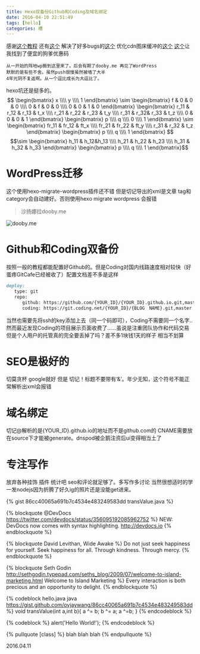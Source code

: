 ```yaml
---
title: Hexo双备份Github和Coding及域名绑定
date: 2016-04-10 22:51:49
tags: [hello]
categories: 槽
---
```

感谢[这个教程](http://zipperary.com/2013/05/28/hexo-guide-2/)
还有[这个](http://ibruce.info/2013/11/22/hexo-your-blog/?utm_source=tuicool)
解决了好多bugs的[这个](http://www.jianshu.com/p/35e197cb1273)
优化cdn图床缓冲的[这个](http://lukang.me/2015/optimization-of-hexo-2.html)
[这个](http://www.dute.me/)让我找到了便宜的狗爹优惠码

    从一开始的阵地wp搬到这里来了。后会有期了dooby.me 再见了WordPress  
    默默的是有些不舍。虽然push很慢虽然被墙了大半  
    4年光阴不复返啊。从一个逗比成长为大逗比了。

<!-- more -->
hexo坑还是挺多的。
$$ \begin{bmatrix} x \\\\ y \\\\ 1 
\end{bmatrix} \sim \begin{bmatrix} f & 0 & 0 & 0 \\\\ 0 & f & 0 & 0 \\\\ 0 & 0 & 1 & 0 \end{bmatrix} \begin{bmatrix} r_11 & r_12 & r_13 & t_x \\\\ r_21 & r_22 & r_23 & t_y \\\\ r_31 & r_32& r_33 & t_z \\\\ 0 & 0 & 0 & 1 \end{bmatrix} \begin{bmatrix} p \\\\ q \\\\ 0 \\\\ 1 \end{bmatrix} \sim \begin{bmatrix} fr_11 & fr_12 & ft_x \\\\ fr_21 & fr_22 & ft_y \\\\ r_31 & r_32 & t_z \end{bmatrix} \begin{bmatrix} p \\\\ q \\\\ 1 \end{bmatrix} 
$$$$\sim \begin{bmatrix} h_11 & h_12&h_13 \\\\ h_21 & h_22 & h_23 \\\\ h_31 & h_32 & h_33 \end{bmatrix} \begin{bmatrix} p \\\\ q \\\\ 1 \end{bmatrix}$$
# WordPress迁移 #
这个使用hexo-migrate-wordpress插件还不错 但是切记导出的xml是文章 tag和category会自动建好。否则使用hexo migrate wordpress 会报错
> 沙扬娜拉dooby.me

![dooby.me](http://ooo.0o0.ooo/2016/05/02/5727757865698.png)
# Github和Coding双备份 #
按照一般的教程都能配置好Github的。但是Coding对国内线路速度相对较快（好蛋疼GitCafe已经被收了）配置文档差不多是这样
```markdown
deploy:
   type: git
   repo: 
      github: https://github.com/{YOUR_ID}/{YOUR_ID}.github.io.git,master
      coding: https://git.coding.net/{YOUR_ID}/{BLOG　NAME}.git,master
```
当然也需要先将ssh的key添加上去（同一个码即可），Coding不需要同一个名字..然而最近发现Coding的项目展示页面收费了……虽说是注重团队协作和代码交易 但是个人用户的托管真的完全要丢掉了吗？差不多1块钱1天的样子 相当不划算

# SEO是极好的 #
切莫贪杯 google就好 但是 切记！标题不要带有‘&’。年少无知，这个符号不能正常解析出xml会报错

# 域名绑定 #
切记@解析的是{YOUR_ID}.github.io的地址而不是github.com的 CNAME需要放在source下才能被generate。dnspod被企鹅注资后ui变得相当土了

# 专注写作 #
放弃各种挂饰 插件 统计吧 seo和评论就足够了。多写作多讨论 当然很想适时的学一发nodejs因为折腾了好久ig的照片还是没能get进来。


{% gist 86cc40065a691b7c4534e483249583dd transValue.java %}

{% blockquote @DevDocs https://twitter.com/devdocs/status/356095192085962752 %}
NEW: DevDocs now comes with syntax highlighting. http://devdocs.io
{% endblockquote %}

{% blockquote David Levithan, Wide Awake %}
Do not just seek happiness for yourself. Seek happiness for all. Through kindness. Through mercy.
{% endblockquote %}

{% blockquote Seth Godin http://sethgodin.typepad.com/seths_blog/2009/07/welcome-to-island-marketing.html Welcome to Island Marketing %}
Every interaction is both precious and an opportunity to delight.
{% endblockquote %}

{% codeblock hello.java java https://gist.github.com/ovjaywang/86cc40065a691b7c4534e483249583dd %}
void transValue(int a,int b){
        a ^= b;
        b ^= a;
        a ^=b;
    }
{% endcodeblock %}

{% codeblock %}
alert('Hello World!');
{% endcodeblock %}

{% pullquote [class] %}
blah blah blah
{% endpullquote %}

2016.04.11